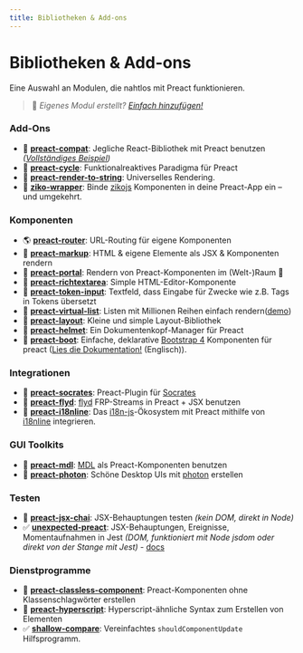 ```yaml
---
title: Bibliotheken & Add-ons
---
```


# Bibliotheken & Add-ons


Eine Auswahl an Modulen, die nahtlos mit Preact funktionieren.

> :information_desk_person: _Eigenes Modul erstellt?
> [Einfach hinzufügen!](https://github.com/preactjs/preact-www/blob/master/content/de/about/libraries-addons.md)_


### Add-Ons

- :raised_hands: **[preact-compat](https://github.com/preactjs/preact-compat)**: Jegliche React-Bibliothek mit Preact benutzen *([Vollständiges Beispiel](https://github.com/developit/preact-compat-example))*
- :repeat: **[preact-cycle](https://github.com/developit/preact-cycle)**: Funktionalreaktives Paradigma für Preact
- :page_facing_up: **[preact-render-to-string](https://github.com/preactjs/preact-render-to-string)**: Universelles Rendering.
- 🧩 **[ziko-wrapper](https://github.com/zakarialaoui10/ziko-wrapper)**: Binde [zikojs](https://github.com/zakarialaoui10/zikojs) Komponenten in deine Preact-App ein – und umgekehrt.


### Komponenten

- :earth_americas: **[preact-router](https://github.com/preactjs/preact-router)**: URL-Routing für eigene Komponenten
- :bookmark_tabs: **[preact-markup](https://github.com/developit/preact-markup)**: HTML & eigene Elemente als JSX & Komponenten rendern
- :satellite: **[preact-portal](https://github.com/developit/preact-portal)**: Rendern von Preact-Komponenten im (Welt-)Raum :milky_way:
- :pencil: **[preact-richtextarea](https://github.com/developit/preact-richtextarea)**: Simple HTML-Editor-Komponente
- :bookmark: **[preact-token-input](https://github.com/developit/preact-token-input)**: Textfeld, dass Eingabe für Zwecke wie z.B. Tags in Tokens übersetzt
- :card_index: **[preact-virtual-list](https://github.com/developit/preact-virtual-list)**: Listen mit Millionen Reihen einfach rendern([demo](https://jsfiddle.net/developit/qqan9pdo/))
- :triangular_ruler: **[preact-layout](https://download.github.io/preact-layout/)**: Kleine und simple Layout-Bibliothek
- :construction_worker: **[preact-helmet](https://github.com/download/preact-helmet)**: Ein Dokumentenkopf-Manager für Preact
- :floppy_disk: **[preact-boot](https://gitlab.com/cromefire_/preact-boot)**: Einfache, deklarative [Bootstrap 4](https://getbootstrap.com/) Komponenten für preact ([Lies die Dokumentation!](https://preactboot.rtfd.io) (Englisch)).


### Integrationen

- :thought_balloon: **[preact-socrates](https://github.com/matthewmueller/preact-socrates)**: Preact-Plugin für [Socrates](http://github.com/matthewmueller/socrates)
- :rowboat: **[preact-flyd](https://github.com/xialvjun/preact-flyd)**: [flyd](https://github.com/paldepind/flyd) FRP-Streams in Preact + JSX benutzen
- :speech_balloon: **[preact-i18nline](https://github.com/download/preact-i18nline)**: Das  [i18n-js](https://github.com/everydayhero/i18n-js)-Ökosystem mit Preact mithilfe von  [i18nline](https://github.com/download/i18nline) integrieren.


### GUI Toolkits

- :white_square_button: **[preact-mdl](https://github.com/developit/preact-mdl)**: [MDL](https://getmdl.io) als Preact-Komponenten benutzen
- :rocket: **[preact-photon](https://github.com/developit/preact-photon)**: Schöne Desktop UIs mit [photon](http://photonkit.com) erstellen


### Testen

- :microscope: **[preact-jsx-chai](https://github.com/developit/preact-jsx-chai)**: JSX-Behauptungen testen _(kein DOM, direkt in Node)_
- :white_check_mark: **[unexpected-preact](https://github.com/bruderstein/unexpected-preact)**: JSX-Behauptungen, Ereignisse, Momentaufnahmen in Jest _(DOM, funktioniert mit Node jsdom oder direkt von der Stange mit Jest)_ - [docs](https://bruderstein.github.io/unexpected-preact/)


### Dienstprogramme

- :tophat: **[preact-classless-component](https://github.com/ld0rman/preact-classless-component)**: Preact-Komponenten ohne Klassenschlagwörter erstellen
- :hammer: **[preact-hyperscript](https://github.com/queckezz/preact-hyperscript)**: Hyperscript-ähnliche Syntax zum Erstellen von Elementen
- :white_check_mark: **[shallow-compare](https://github.com/tkh44/shallow-compare)**: Vereinfachtes `shouldComponentUpdate` Hilfsprogramm.
